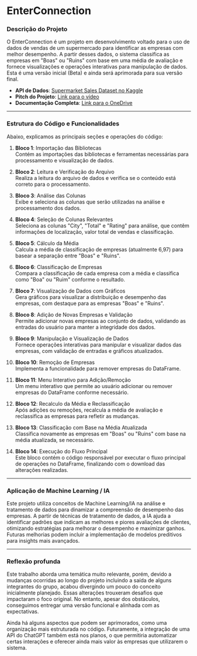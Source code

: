 # EnterConnection

### Descrição do Projeto
O EnterConnection é um projeto em desenvolvimento voltado para o uso de dados de vendas de um supermercado para identificar as empresas com melhor desempenho. A partir desses dados, o sistema classifica as empresas em "Boas" ou "Ruins" com base em uma média de avaliação e fornece visualizações e operações interativas para manipulação de dados. Esta é uma versão inicial (Beta) e ainda será aprimorada para sua versão final.

- **API de Dados**: [Supermarket Sales Dataset no Kaggle](https://www.kaggle.com/datasets/aungpyaeap/supermarket-sales/data)
- **Pitch do Projeto**: [Link para o vídeo](https://youtu.be/e_yeYsXnbNc)
- **Documentação Completa**: [Link para o OneDrive](https://onedrive.live.com/edit.aspx?resid=442b95dc06c47f3e!sc4435c51-b76f-4e00-98c6-38c4443bf086&cid=442b95dc06c47f3e&ct=1716154271228&wdOrigin=OFFICECOM-HWA.MAIN.EDGEWORTH&wdPreviousSessionSrc=HarmonyDesktop&wdPreviousSession=7e1b0caf-d4fa-45c8-8cc7-f5df6f2187d8)

---

### Estrutura do Código e Funcionalidades

Abaixo, explicamos as principais seções e operações do código:

1. **Bloco 1**: Importação das Bibliotecas  
   Contém as importações das bibliotecas e ferramentas necessárias para processamento e visualização de dados.

2. **Bloco 2**: Leitura e Verificação do Arquivo  
   Realiza a leitura do arquivo de dados e verifica se o conteúdo está correto para o processamento.

3. **Bloco 3**: Análise das Colunas  
   Exibe e seleciona as colunas que serão utilizadas na análise e processamento dos dados.

4. **Bloco 4**: Seleção de Colunas Relevantes  
   Seleciona as colunas "City", "Total" e "Rating" para análise, que contêm informações de localização, valor total de vendas e classificação.

5. **Bloco 5**: Cálculo da Média  
   Calcula a média de classificação de empresas (atualmente 6,97) para basear a separação entre "Boas" e "Ruins".

6. **Bloco 6**: Classificação de Empresas  
   Compara a classificação de cada empresa com a média e classifica como "Boa" ou "Ruim" conforme o resultado.

7. **Bloco 7**: Visualização de Dados com Gráficos  
   Gera gráficos para visualizar a distribuição e desempenho das empresas, com destaque para as empresas "Boas" e "Ruins".

8. **Bloco 8**: Adição de Novas Empresas e Validação  
   Permite adicionar novas empresas ao conjunto de dados, validando as entradas do usuário para manter a integridade dos dados.

9. **Bloco 9**: Manipulação e Visualização de Dados  
   Fornece operações interativas para manipular e visualizar dados das empresas, com validação de entradas e gráficos atualizados.

10. **Bloco 10**: Remoção de Empresas  
    Implementa a funcionalidade para remover empresas do DataFrame.

11. **Bloco 11**: Menu Interativo para Adição/Remoção  
    Um menu interativo que permite ao usuário adicionar ou remover empresas do DataFrame conforme necessário.

12. **Bloco 12**: Recalculo da Média e Reclassificação  
    Após adições ou remoções, recalcula a média de avaliação e reclassifica as empresas para refletir as mudanças.

13. **Bloco 13**: Classificação com Base na Média Atualizada  
    Classifica novamente as empresas em "Boas" ou "Ruins" com base na média atualizada, se necessário.

14. **Bloco 14**: Execução do Fluxo Principal  
    Este bloco contém o código responsável por executar o fluxo principal de operações no DataFrame, finalizando com o download das alterações realizadas.

---

### Aplicação de Machine Learning / IA

Este projeto utiliza conceitos de Machine Learning/IA na análise e tratamento de dados para dinamizar a compreensão de desempenho das empresas. A partir de técnicas de tratamento de dados, a IA ajuda a identificar padrões que indicam as melhores e piores avaliações de clientes, otimizando estratégias para melhorar o desempenho e maximizar ganhos. Futuras melhorias podem incluir a implementação de modelos preditivos para insights mais avançados.

---

### Reflexão profunda 

Este trabalho aborda uma temática muito relevante, porém, devido a mudanças ocorridas ao longo do projeto incluindo a saída de alguns integrantes do grupo, acabou divergindo um pouco do conceito inicialmente planejado. Essas alterações trouxeram desafios que impactaram o foco original. No entanto, apesar dos obstáculos, conseguimos entregar uma versão funcional e alinhada com as expectativas.

Ainda há alguns aspectos que podem ser aprimorados, como uma organização mais estruturada no código. Futuramente, a integração de uma API do ChatGPT também está nos planos, o que permitiria automatizar certas interações e oferecer ainda mais valor às empresas que utilizarem o sistema.
